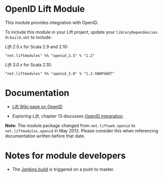 OpenID Lift Module
==================

This module provides integration with OpenID.

To include this module in your Lift project, update your `libraryDependencies` in `build.sbt` to include:

*Lift 2.5.x* for Scala 2.9 and 2.10:

    "net.liftmodules" %% "openid_2.5" % "1.2"

*Lift 3.0.x* for Scala 2.10:

    "net.liftmodules" %% "openid_3.0" % "1.2-SNAPSHOT"

Documentation
=============

* [Lift Wiki page on OpenID](https://www.assembla.com/wiki/show/liftweb/OpenID)

* _Exploring Lift_, chapter 13 discusses [OpenID integration](http://exploring.liftweb.net/master/index-13.html).

**Note:** The module package changed from `net.liftweb.openid` to `net.liftmodules.openid` in May 2012.  Please consider this when referencing documentation written before that date.


Notes for module developers
===========================

* The [Jenkins build](https://liftmodules.ci.cloudbees.com/job/openid/) is triggered on a push to master.



